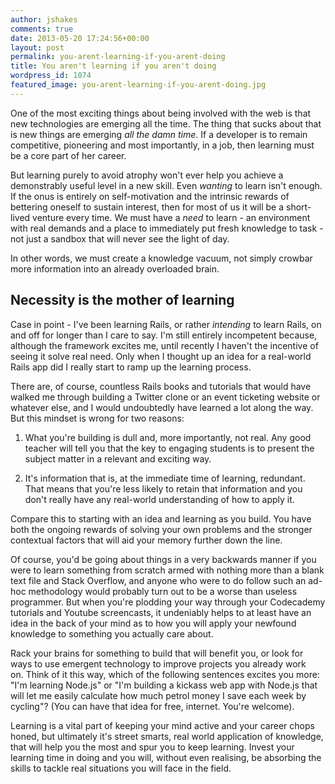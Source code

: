 ```yaml
---
author: jshakes
comments: true
date: 2013-05-20 17:24:56+00:00
layout: post
permalink: you-arent-learning-if-you-arent-doing
title: You aren't learning if you aren't doing
wordpress_id: 1074
featured_image: you-arent-learning-if-you-arent-doing.jpg
---
```


One of the most exciting things about being involved with the web is that new technologies are emerging all the time. The thing that sucks about that is new things are emerging _all the damn time_. If a developer is to remain competitive, pioneering and most importantly, in a job, then learning must be a core part of her career.

But learning purely to avoid atrophy won't ever help you achieve a demonstrably useful level in a new skill. Even _wanting_ to learn isn't enough. If the onus is entirely on self-motivation and the intrinsic rewards of bettering oneself to sustain interest, then for most of us it will be a short-lived venture every time. We must have a _need_ to learn - an environment with real demands and a place to immediately put fresh knowledge to task - not just a sandbox that will never see the light of day.

In other words, we must create a knowledge vacuum, not simply crowbar more information into an already overloaded brain.

## Necessity is the mother of learning

Case in point - I've been learning Rails, or rather _intending_ to learn Rails, on and off for longer than I care to say. I'm still entirely incompetent because, although the framework excites me, until recently I haven't the incentive of seeing it solve real need. Only when I thought up an idea for a real-world Rails app did I really start to ramp up the learning process.

There are, of course, countless Rails books and tutorials that would have walked me through building a Twitter clone or an event ticketing website or whatever else, and I would undoubtedly have learned a lot along the way. But this mindset is wrong for two reasons:

1) What you're building is dull and, more importantly, not real. Any good teacher will tell you that the key to engaging students is to present the subject matter in a relevant and exciting way.

2) It's information that is, at the immediate time of learning, redundant. That means that you're less likely to retain that information and you don't really have any real-world understanding of how to apply it.

Compare this to starting with an idea and learning as you build. You have both the ongoing rewards of solving your own problems and the stronger contextual factors that will aid your memory further down the line.

Of course, you'd be going about things in a very backwards manner if you were to learn something from scratch armed with nothing more than a blank text file and Stack Overflow, and anyone who were to do follow such an ad-hoc methodology would probably turn out to be a worse than useless programmer. But when you're plodding your way through your Codecademy tutorials and Youtube screencasts, it undeniably helps to at least have an idea in the back of your mind as to how you will apply your newfound knowledge to something you actually care about.

Rack your brains for something to build that will benefit you, or look for ways to use emergent technology to improve projects you already work on. Think of it this way, which of the following sentences excites you more: "I'm learning Node.js" or "I'm building a kickass web app with Node.js that will let me easily calculate how much petrol money I save each week by cycling"? (You can have that idea for free, internet. You're welcome).

Learning is a vital part of keeping your mind active and your career chops honed, but ultimately it's street smarts, real world application of knowledge, that will help you the most and spur you to keep learning. Invest your learning time in doing and you will, without even realising, be absorbing the skills to tackle real situations you will face in the field.
